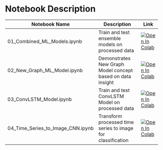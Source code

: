 # Notebook Description

| Notebook Name                     | Description                                                 |  Link                                                                                                                                                                                                                      |
|-----------------------------------|-------------------------------------------------------------|-----------------------------------------------------------------------------------------------------------------------------------------------------------------------------------------------------------------------------------------|
| 01_Combined_ML_Models.ipynb       | Train and test ensemble models on processed data            | [![Open In Colab](https://colab.research.google.com/assets/colab-badge.svg)](https://colab.research.google.com/github/yoke2/PR-ISSM-IS1FT-GRP-A22G-UTDMHAD-ActivityRecognition/blob/master/Notebooks/01_Combined_ML_Models.ipynb)       |
| 02_New_Graph_ML_Model.ipynb       | Demonstrates New Graph Model concept based on data insight  | [![Open In Colab](https://colab.research.google.com/assets/colab-badge.svg)](https://colab.research.google.com/github/yoke2/PR-ISSM-IS1FT-GRP-A22G-UTDMHAD-ActivityRecognition/blob/master/Notebooks/02_New_Graph_ML_Model.ipynb)       |
| 03_ConvLSTM_Model.ipynb           | Train and test ConvLSTM Model on processed data             | [![Open In Colab](https://colab.research.google.com/assets/colab-badge.svg)](https://colab.research.google.com/github/yoke2/PR-ISSM-IS1FT-GRP-A22G-UTDMHAD-ActivityRecognition/blob/master/Notebooks/03_ConvLSTM_Model.ipynb)           |
| 04_Time_Series_to_Image_CNN.ipynb | Transform processed time series to image for classification | [![Open In Colab](https://colab.research.google.com/assets/colab-badge.svg)](https://colab.research.google.com/github/yoke2/PR-ISSM-IS1FT-GRP-A22G-UTDMHAD-ActivityRecognition/blob/master/Notebooks/04_Time_Series_to_Image_CNN.ipynb) |